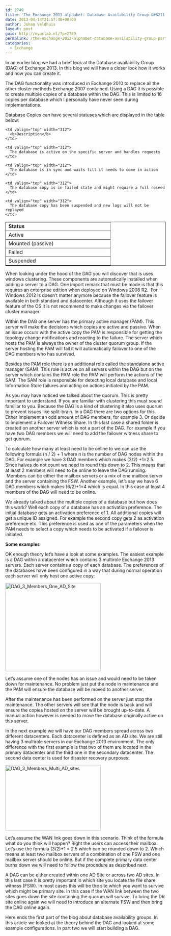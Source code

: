 ```yaml
---
id: 2749
title: 'The Exchange 2013 alphabet: Database Availability Group &#8211; part 1'
date: 2013-04-14T21:57:48+00:00
author: Johan Veldhuis
layout: post
guid: http://myuclab.nl/?p=2749
permalink: /the-exchange-2013-alphabet-database-availability-group-part-1/
categories:
  - Exchange
---
```

In an earlier blog we had a brief look at the Database availability Group (DAG) of Exchange 2013. In this blog we will have a closer look how it works and how you can create it.

The DAG functionality was introduced in Exchange 2010 to replace all the other cluster methods Exchange 2007 contained. Using a DAG it is possible to create multiple copies of a database within the DAG. This is limited to 16 copies per database which I personally have never seen during implementations.

Database Copies can have several statuses which are displayed in the table below:

<table border="1" cellspacing="0" cellpadding="0">
  <tr>
    <td valign="top" width="312">
      <b>Status</b>
    </td>
    
    <td valign="top" width="312">
      <b>Description</b>
    </td>
  </tr>
  
  <tr>
    <td valign="top" width="312">
      Active
    </td>
    
    <td valign="top" width="312">
      The database is active on the specific server and handles requests
    </td>
  </tr>
  
  <tr>
    <td valign="top" width="312">
      Mounted (passive)
    </td>
    
    <td valign="top" width="312">
      The database is in sync and waits till it needs to come in action
    </td>
  </tr>
  
  <tr>
    <td valign="top" width="312">
      Failed
    </td>
    
    <td valign="top" width="312">
      The database copy is in failed state and might require a full reseed
    </td>
  </tr>
  
  <tr>
    <td valign="top" width="312">
      Suspended
    </td>
    
    <td valign="top" width="312">
      The database copy has been suspended and new logs will not be replayed
    </td>
  </tr>
</table>

When looking under the hood of the DAG you will discover that is uses windows clustering. These components are automatically installed when adding a server to a DAG. One import remark that must be made is that this requires an enterprise edition when deployed on Windows 2008 R2.  For Windows 2012 is doesn’t matter anymore because the failover feature is available in both standard and datacenter. Although it uses the failover feature of the OS it is not recommend to make changes via the failover cluster manager.

Within the DAG one server has the primary active manager (PAM). This server will make the decisions which copies are active and passive. When an issue occurs with the active copy the PAM is responsible for getting the topology change notifications and reacting to the failure. The server which hosts the PAM is always the owner of the cluster quorum group. If the server hosting the PAM will fail it will automatically failover to one of the DAG members who has survived.

Besides the PAM role there is an additional role called the standalone active manager (SAM). This role is active on all servers within the DAG but on the server which contains the PAM role the PAM will perform the actions of the SAM. The SAM role is responsible for detecting local database and local Information Store failures and acting on actions initiated by the PAM.

As you may have noticed we talked about the quorum. This is pretty important to understand. If you are familiar with clustering this must sound familiar to you. Because the DAG is a kind of clustering it also uses quorum to prevent issues like split-brain. In a DAG there are two options for this. Either implement an odd amount of DAG members, for example 3. Or decide to implement a Failover Witness Share. In this last case a shared folder is created on another server which is not a part of the DAG. For example if you have two DAG members we will need to add the failover witness share to get quorum.

To calculate how many at least need to be online to we can use the following formula (n / 2) + 1 where n is the number of DAG nodes within the DAG. For example we have 3 DAG members which makes (3/2) +1=2.5. Since halves do not count we need to round this down to 2. This means that at least 2 members will need to be online to leave the DAG running.  Members can be either the mailbox servers or a mix of one mailbox server and the server containing the FSW. Another example, let’s say we have 6 DAG members which makes (6/2)+1=4 which is equal. In this case at least 4 members of the DAG will need to be online.

We already talked about the multiple copies of a database but how does this work? Well each copy of a database has an activation preference. The initial database gets an activation preference of 1. All additional copies will get a unique ID assigned. For example the second copy gets 2 as activation preference etc. This preference is used as one of the parameters when the PAM needs to select a copy which needs to be activated if a failover is initiated.

**Some examples**

OK enough theory let’s have a look at some examples. The easiest example is a DAG within a datacenter which contains 3 multirole Exchange 2013 servers. Each server contains a copy of each database. The preferences of the databases have been configured in a way that during normal operation each server will only host one active copy:

[<img class="alignnone size-medium wp-image-3142" alt="DAG_3_Members_One_AD_Site" src="https://i0.wp.com/myuclab.nl/wp-content/uploads/2013/04/DAG_3_Members_One_AD_Site1-300x277.jpg?resize=300%2C277" width="300" height="277" srcset="https://i2.wp.com/myuclab.nl/wp-content/uploads/2013/04/DAG_3_Members_One_AD_Site1.jpg?resize=300%2C277&ssl=1 300w, https://i2.wp.com/myuclab.nl/wp-content/uploads/2013/04/DAG_3_Members_One_AD_Site1.jpg?w=484&ssl=1 484w" sizes="(max-width: 300px) 100vw, 300px" data-recalc-dims="1" />](https://i2.wp.com/myuclab.nl/wp-content/uploads/2013/04/DAG_3_Members_One_AD_Site1.jpg)

Let’s assume one of the nodes has an issue and would need to be taken down for maintenance. No problem just put the node in maintenance and the PAM will ensure the database will be moved to another server.

After the maintenance has been performed on the server just stop the maintenance. The other servers will see that the node is back and will ensure the copies hosted on the server will be brought up-to-date. A manual action however is needed to move the database originally active on this server.

In the next example we will have our DAG members spread across two different datacenters. Each datacenter is defined as an AD site. We are still having 3 multirole servers in our Exchange 2013 environment. The only difference with the first example is that two of them are located in the primary datacenter and the third one in the secondary datacenter. The second data center is used for disaster recovery purposes:

[<img class="alignnone size-medium wp-image-3143" alt="DAG_3_Members_Multi_AD_sites" src="https://i2.wp.com/myuclab.nl/wp-content/uploads/2013/04/DAG_3_Members_Multi_AD_sites-300x206.jpg?resize=300%2C206" width="300" height="206" srcset="https://i2.wp.com/myuclab.nl/wp-content/uploads/2013/04/DAG_3_Members_Multi_AD_sites.jpg?resize=300%2C206&ssl=1 300w, https://i2.wp.com/myuclab.nl/wp-content/uploads/2013/04/DAG_3_Members_Multi_AD_sites.jpg?w=493&ssl=1 493w" sizes="(max-width: 300px) 100vw, 300px" data-recalc-dims="1" />](https://i2.wp.com/myuclab.nl/wp-content/uploads/2013/04/DAG_3_Members_Multi_AD_sites.jpg)

Let’s assume the WAN link goes down in this scenario. Think of the formula what do you think will happen? Right the users can access their mailbox. Let’s use the formula (3/2)+1 = 2.5 which can be rounded down to 2. Which means at least two mailbox servers of a combination of one FSW and one mailbox server should be online. But if the complete primary data center burns down we will need to follow the procedure as described next.

A DAG can be either created within one AD Site or across two AD sites. In this last case it is pretty important in which site you locate the file share witness (FSW). In most cases this will be the site which you want to survive which might be primary site. In this case if the WAN link between the two sites goes down the site containing the quorum will survive. To bring the DR site online again we will need to introduce an alternate FSW and then bring the DAG online again.

Here ends the first part of the blog about database availability groups. In this article we looked at the theory behind the DAG and looked at some example configurations. In part two we will start building a DAG.
